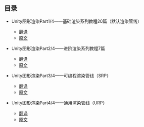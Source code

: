 ## 目录

* Unity图形渲染Part1/4——基础渲染系列教程20篇（默认渲染管线）

  * [翻译](https://zhuanlan.zhihu.com/p/137429554)
  * [原文](https://catlikecoding.com/unity/tutorials/rendering/)
* Unity图形渲染Part2/4——进阶渲染系列教程7篇

  * [翻译](https://zhuanlan.zhihu.com/p/151807778)
  * [原文](https://catlikecoding.com/unity/tutorials/rendering/)
* Unity图形渲染Part3/4——可编程渲染管线（SRP）

  * [翻译](https://zhuanlan.zhihu.com/p/164858999)
  * [原文](https://catlikecoding.com/unity/tutorials/scriptable-render-pipeline/)
* Unity图形渲染Part4/4——通用渲染管线（URP）

  * [翻译](https://zhuanlan.zhihu.com/p/333275514)
  * [原文](https://catlikecoding.com/unity/tutorials/custom-srp/)
